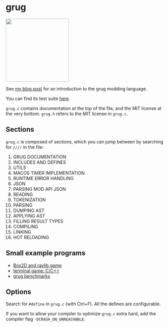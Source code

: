 # grug

<img src="https://github.com/user-attachments/assets/030798b8-88bb-4c45-ba42-b79bb1b1e12c" width=200 />

See [my blog post](https://mynameistrez.github.io/2024/02/29/creating-the-perfect-modding-language.html) for an introduction to the grug modding language.

You can find its test suite [here](https://github.com/MyNameIsTrez/grug-tests).

`grug.c` contains documentation at the top of the file, and the MIT license at the very bottom. `grug.h` refers to the MIT license in `grug.c`.

## Sections

`grug.c` is composed of sections, which you can jump between by searching for `////` in the file:

1. GRUG DOCUMENTATION
2. INCLUDES AND DEFINES
3. UTILS
4. MACOS TIMER IMPLEMENTATION
5. RUNTIME ERROR HANDLING
6. JSON
7. PARSING MOD API JSON
8. READING
9. TOKENIZATION
10. PARSING
11. DUMPING AST
12. APPLYING AST
13. FILLING RESULT TYPES
14. COMPILING
15. LINKING
16. HOT RELOADING

## Small example programs

- [Box2D and raylib game](https://github.com/MyNameIsTrez/grug-box2d-and-raylib-game)
- [terminal game: C/C++](https://github.com/MyNameIsTrez/grug-terminal-game-c-cpp)
- [grug benchmarks](https://github.com/MyNameIsTrez/grug-benchmarks)

## Options

Search for `#define` in `grug.c` (with Ctrl+F). All the defines are configurable.

If you want to allow your compiler to optimize `grug.c` extra hard, add the compiler flag `-DCRASH_ON_UNREACHABLE`.
